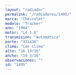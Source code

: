 ```yaml
---
layout: "radiador"
permalink: "/radiadores/1495/"
marca: "Chevrolet"
modelo: "Tracker"
ano: "1994"
motor: "L4 1.6"
transmision: "Automática"
parte: "431436"
clima: "Con clima"
alto: "16 13/16"
ancho: "19 3/16"
observaciones: ""
id: "1495"
---
```


